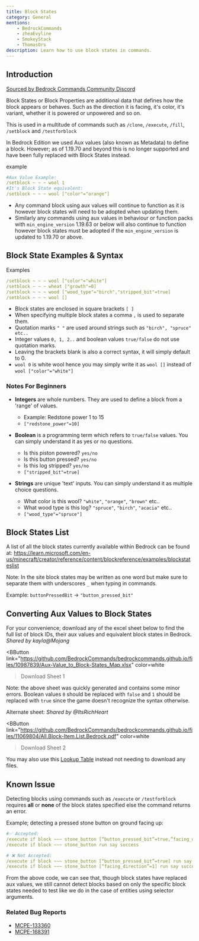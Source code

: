 ```yaml
---
title: Block States
category: General
mentions:
    - BedrockCommands
    - zheaEvyline
    - SmokeyStack
    - ThomasOrs
description: Learn how to use block states in commands.
---
```


## Introduction

[Sourced by Bedrock Commands Community Discord](https://discord.gg/SYstTYx5G5)

Block States or Block Properties are additional data that defines how the block appears or behaves. Such as the direction it is facing, it's color, it's variant, whether it is powered or unpowered and so on.

This is used in a multitude of commands such as `/clone`, `/execute`, `/fill`, `/setblock` and `/testforblock`

In Bedrock Edition we used Aux values (also known as Metadata) to define a block. However; as of 1.19.70 and beyond this is no longer supported and have been fully replaced with Block States instead.

<CodeHeader>example</CodeHeader>

```yaml
#Aux Value Example:
/setblock ~ ~ ~ wool 1
#It's Block State equivalent:
/setblock ~ ~ ~ wool ["color"="orange"]
```

- Any command block using aux values will continue to function as it is however block states will need to be adopted when updating them.
- Similarly any commands using aux values in behaviour or function packs with `min_engine_version` 1.19.63 or below will also continue to function however block states must be adopted if the `min_engine_version` is updated to 1.19.70 or above.

## Block State Examples & Syntax

<CodeHeader>Examples</CodeHeader>

```yaml
/setblock ~ ~ ~ wool ["color"="white"]
/setblock ~ ~ ~ wheat ["growth"=0]
/setblock ~ ~ ~ wood ["wood_type"="birch","stripped_bit"=true]
/setblock ~ ~ ~ wool []
```

- Block states are enclosed in square brackets ` [ ] `
- When specifying multiple block states a comma ` , ` is used to separate them.
- Quotation marks ` " " ` are used around strings such as `"birch", "spruce" etc..`
- Integer values `0, 1, 2..` and boolean values `true/false` do not use quotation marks.
- Leaving the brackets blank is also a correct syntax, it will simply default to 0.
- `wool 0` is white wool hence you may simply write it as `wool []` instead of `wool ["color"="white"]`

### Notes For Beginners

- **Integers** are whole numbers. They are used to define a block from a 'range' of values.
    - Example: Redstone power 1 to 15
    - `["redstone_power"=10]`

- **Boolean** is a programming term which refers to `true/false` values. You can simply understand it as yes or no questions.
    - Is this piston powered? `yes/no`
    - Is this button pressed? `yes/no`
    - Is this log stripped? `yes/no`
    - `["stripped_bit"=true]`

- **Strings** are unique 'text' inputs. You can simply understand it as multiple choice questions.
    - What color is this wool? `"white"`, `"orange"`, `"brown"` etc..
    - What wood type is this log? `"spruce"`, `"birch"`, `"acacia"` etc..
    - `["wood_type"="spruce"]`
 
 
## Block States List
A list of all the block states currently available within Bedrock can be found at:
https://learn.microsoft.com/en-us/minecraft/creator/reference/content/blockreference/examples/blockstateslist

Note: In the site block states may be written as one word but make sure to separate them with underscores `_` when typing in commands.

Example: `buttonPressedBit` → `"button_pressed_bit"`

## Converting Aux Values to Block States
For your convenience; download any of the excel sheet below to find the full list of block IDs, their aux values and equivalent block states in Bedrock. *Shared by kayla@Mojang*

<BButton
    link="https://github.com/BedrockCommands/bedrockcommands.github.io/files/10987839/Aux-Value_to_Block-States_Map.xlsx"
    color=white
>Download Sheet 1</BButton>

Note: the above sheet was quickly generated and contains some minor errors. Boolean values `0` should be replaced with `false` and `1` should be replaced with `true` since the game doesn't recognize the syntax otherwise.

Alternate sheet: *Shared by @ItsRichHeart*

<BButton
  link="https://github.com/BedrockCommands/bedrockcommands.github.io/files/11069804/All.Block-Item.List.Bedrock.pdf"
    color=white
>Download Sheet 2</BButton>

You may also use this [Lookup Table](https://auxval-to-blockstates.netlify.app/) instead not needing to download any files.

## Known Issue

Detecting blocks using commands such as `/execute` or `/testforblock` requires __all__ or __none__ of the block states specified else the command returns an error.

Example; detecting a pressed stone button on ground facing up:
<CodeHeader></CodeHeader>

```yaml
#✅ Accepted:
/execute if block ~~~ stone_button [“button_pressed_bit”=true,”facing_direction”=1] run say success
/execute if block ~~~ stone_button run say success

# ❌ Not Accepted:
/execute if block ~~~ stone_button [“button_pressed_bit”=true] run say success
/execute if block ~~~ stone_button [“facing_direction”=1] run say success
```
From the above code, we can see that, though block states have replaced aux values, we still cannot detect blocks based on only the specific block states needed to test like we do in the case of entities using selector arguments.

### Related Bug Reports
- [MCPE-133360](https://bugs.mojang.com/browse/MCPE-133360)
- [MCPE-168391](https://bugs.mojang.com/browse/MCPE-168391)

